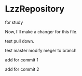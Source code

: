 # LzzRepository
for study

Now, I`ll make a changer for this file.

test pull down.

test master modify meger to branch

add for commit 1

add for commit 2

